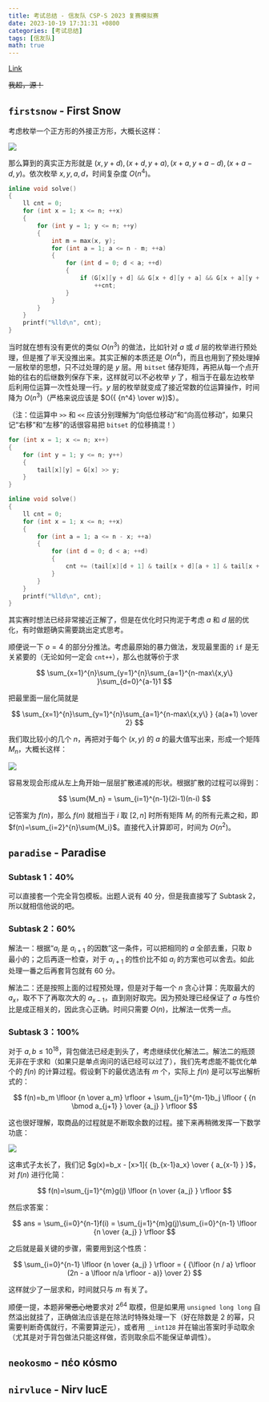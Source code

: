 ```yaml
---
title: 考试总结 - 信友队 CSP-S 2023 复赛模拟赛
date: 2023-10-19 17:31:31 +0800
categories: [考试总结]
tags: [信友队]
math: true
---
```


[Link](https://contest.xinyoudui.com/contest/145)

~~我超，源！~~

## `firstsnow` - First Snow

考虑枚举一个正方形的外接正方形，大概长这样：

![](https://cdn.luogu.com.cn/upload/image_hosting/4goavpk9.png)

那么算到的真实正方形就是 $(x,y+d),(x+d,y+a),(x+a,y+a-d),(x+a-d,y)$。依次枚举 $x,y,a,d$，时间复杂度 $O(n^4)$。

```c++
inline void solve()
{
    ll cnt = 0;
    for (int x = 1; x <= n; ++x)
    {
        for (int y = 1; y <= n; ++y)
        {
            int m = max(x, y);
            for (int a = 1; a <= n - m; ++a)
            {
                for (int d = 0; d < a; ++d)
                {
                    if (G[x][y + d] && G[x + d][y + a] && G[x + a][y + a - d] && G[x + a - d][y])
                        ++cnt;
                }
            }
        }
    }
    printf("%lld\n", cnt);
}
```

当时就在想有没有更优的类似 $O(n^3)$ 的做法，比如针对 $a$ 或 $d$ 层的枚举进行预处理，但是推了半天没推出来。其实正解的本质还是 $O(n^4)$，而且也用到了预处理掉一层枚举的思想，只不过处理的是 $y$ 层。用 `bitset` 储存矩阵，再把从每一个点开始的往右的后继数列保存下来，这样就可以不必枚举 $y$ 了，相当于在最左边枚举后利用位运算一次性处理一行。$y$ 层的枚举就变成了接近常数的位运算操作，时间降为 $O(n^3)$（严格来说应该是 $O({ {n^4} \over w})$）。

（注：位运算中 `>>` 和 `<<` 应该分别理解为“向低位移动”和“向高位移动”，如果只记“右移”和“左移”的话很容易把 `bitset` 的位移搞混！）

```c++
for (int x = 1; x <= n; x++)
{
    for (int y = 1; y <= n; y++)
    {
        tail[x][y] = G[x] >> y;
    }
}

inline void solve()
{
    ll cnt = 0;
    for (int x = 1; x <= n; ++x)
    {
        for (int a = 1; a <= n - x; ++a)
        {
            for (int d = 0; d < a; ++d)
            {
                cnt += (tail[x][d + 1] & tail[x + d][a + 1] & tail[x + a][a - d + 1] & tail[x + a - d][1]).count();
            }
        }
    }
    printf("%lld\n", cnt);
}
```

其实赛时想法已经非常接近正解了，但是在优化时只拘泥于考虑 $a$ 和 $d$ 层的优化，有时做题确实需要跳出定式思考。

顺便说一下 $o=4$ 的部分分推法。考虑最原始的暴力做法，发现最里面的 `if` 是无关紧要的（无论如何一定会 `cnt++`），那么也就等价于求

$$
\sum_{x=1}^{n}\sum_{y=1}^{n}\sum_{a=1}^{n-max\{x,y\} }\sum_{d=0}^{a-1}1
$$

把最里面一层化简就是

$$
\sum_{x=1}^{n}\sum_{y=1}^{n}\sum_{a=1}^{n-max\{x,y\} } {a(a+1) \over 2}
$$

我们取比较小的几个 $n$，再把对于每个 $(x,y)$ 的 $a$ 的最大值写出来，形成一个矩阵 $M_n$，大概长这样：

![](https://cdn.luogu.com.cn/upload/image_hosting/jkq9p6te.png)

容易发现会形成从左上角开始一层层扩散递减的形状。根据扩散的过程可以得到：

$$
\sum{M_n} = \sum_{i=1}^{n-1}(2i-1)(n-i)
$$

记答案为 $f(n)$，那么 $f(n)$ 就相当于 $i$ 取 $[2,n]$ 时所有矩阵 $M_i$ 的所有元素之和，即 $f(n)=\sum_{i=2}^{n}\sum{M_i}$。直接代入计算即可，时间为 $O(n^2)$。

## `paradise` - Paradise

### Subtask 1：40%

可以直接套一个完全背包模板。出题人说有 40 分，但是我直接写了 Subtask 2，所以就相信他说的吧。

### Subtask 2：60%

解法一：根据“$a_{i}$ 是 $a_{i+1}$ 的因数”这一条件，可以把相同的 $a$ 全部去重，只取 $b$ 最小的；之后再逐一检查，对于 $a_{i+1}$ 的性价比不如 $a_{i}$ 的方案也可以舍去。如此处理一番之后再套背包就有 60 分。

解法二：还是按照上面的过程预处理，但是对于每一个 $n$ 贪心计算：先取最大的 $a_{x}$，取不下了再取次大的 $a_{x-1}$，直到刚好取完。因为预处理已经保证了 $a$ 与性价比是成正相关的，因此贪心正确。时间只需要 $O(n)$，比解法一优秀一点。

### Subtask 3：100%

对于 $a,b \leq 10^{18}$，背包做法已经走到头了，考虑继续优化解法二。解法二的瓶颈无非在于求和（如果只是单点询问的话已经可以过了），我们先考虑能不能优化单个的 $f(n)$ 的计算过程。假设剩下的最优选法有 $m$ 个，实际上 $f(n)$ 是可以写出解析式的：

$$
f(n)=b_m \lfloor {n \over a_m} \rfloor + \sum_{j=1}^{m-1}b_j \lfloor { {n \bmod a_{j+1} } \over {a_j} } \rfloor
$$

这也很好理解，取商品的过程就是不断取余数的过程。接下来再稍微发挥一下数学功底：

![](https://cdn.luogu.com.cn/upload/image_hosting/b7rbv1d7.png)

这串式子太长了，我们记 $g(x)=b_x - [x>1]{ {b_{x-1}a_x} \over { a_{x-1} } }$，对 $f(n)$ 进行化简：

$$
f(n)=\sum_{j=1}^{m}g(j) \lfloor {n \over {a_j} } \rfloor
$$

然后求答案：

$$
ans = \sum_{i=0}^{n-1}f(i) = \sum_{j=1}^{m}g(j)\sum_{i=0}^{n-1} \lfloor {n \over {a_j} } \rfloor
$$

之后就是最关键的步骤，需要用到这个性质：

$$
\sum_{i=0}^{n-1} \lfloor {n \over {a_j} } \rfloor = { {\lfloor {n / a} \rfloor (2n - a \lfloor n/a \rfloor - a)} \over 2}
$$

这样就少了一层求和，时间就只与 $m$ 有关了。

顺便一提，本题~~非常恶心地~~要求对 $2^{64}$ 取模，但是如果用 `unsigned long long` 自然溢出就挂了，正确做法应该是在除法时特殊处理一下（好在除数是 $2$ 的幂，只需要判断奇偶就行，不需要算逆元），或者用 `__int128` 并在输出答案时手动取余（尤其是对于背包做法只能这样做，否则取余后不能保证单调性）。

## `neokosmo` - nέο κόsmo

## `nirvluce` - Nirv lucE
